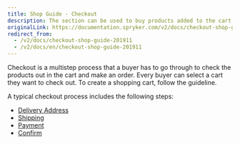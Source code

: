 ```yaml
---
title: Shop Guide - Checkout
description: The section can be used to buy products added to the cart by setting a delivery address, shipment details, a payment method and placing an order.
originalLink: https://documentation.spryker.com/v2/docs/checkout-shop-guide-201911
redirect_from:
  - /v2/docs/checkout-shop-guide-201911
  - /v2/docs/en/checkout-shop-guide-201911
---
```


Checkout is a multistep process that a buyer has to go through to check the products out in the cart and make an order.  Every buyer can select a cart they want to check out. To create a shopping cart, follow the guideline.

A typical checkout process includes the following steps:

* [Delivery Address](https://documentation.spryker.com/v2/docs/delivery-address-step-shop-guide)
* [Shipping](https://documentation.spryker.com/v2/docs/shipping-step-shop-guide)
* [Payment](https://documentation.spryker.com/v2/docs/payment-step-shop-guide)
* [Confirm](https://documentation.spryker.com/v2/docs/confirmation-step-shop-guide)

